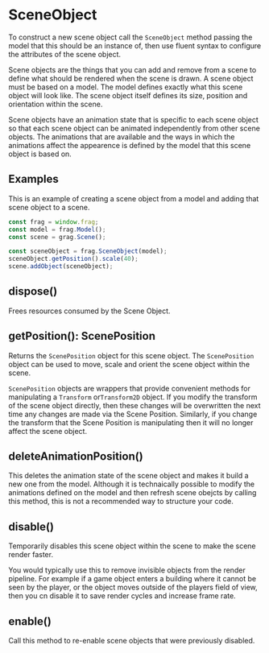 # SceneObject
To construct a new scene object call the `SceneObject` method passing the
model that this should be an instance of, then use fluent syntax to configure
 the attributes of the scene object.

Scene objects are the things that you can add and remove from a scene to define
what should be rendered when the scene is drawn. A scene object must be based on
a model. The model defines exactly what this scene object will look like. The
scene object itself defines its size, position and orientation within the scene.

Scene objects have an animation state that is specific to each scene object so that
each scene object can be animated independently from other scene objects. The animations
that are available and the ways in which the animations affect the appearence is
defined by the model that this scene object is based on.

## Examples
This is an example of creating a scene object from a model and adding that scene
object to a scene.

```javascript
const frag = window.frag;
const model = frag.Model();
const scene = grag.Scene();

const sceneObject = frag.SceneObject(model);
sceneObject.getPosition().scale(40);
scene.addObject(sceneObject);
```

## dispose()
Frees resources consumed by the Scene Object.

## getPosition(): ScenePosition
Returns the `ScenePosition` object for this scene object. The `ScenePosition` object
can be used to move, scale and orient the scene object within the scene.

`ScenePosition` objects are wrappers that provide convenient methods for manipulating
a `Transform` or`Transform2D` object. If you modify the transform of the scene object 
directly, then these changes will be overwritten the next time any changes are made via
the Scene Position. Similarly, if you change the transform that the Scene Position is
manipulating then it will no longer affect the scene object.

## deleteAnimationPosition()
This deletes the animation state of the scene object and makes it build a new one from
the model. Although it is technaically possible to modify the animations defined on the
model and then refresh scene obejcts by calling this method, this is not a recommended
way to structure your code.

## disable()
Temporarily disables this scene object within the scene to make the scene render faster.

You would typically use this to remove invisible objects from the render pipeline. For example
if a game object enters a building where it cannot be seen by the player, or the object moves
outside of the players field of view, then you cn disable it to save render cycles and increase
frame rate.

## enable()
Call this method to re-enable scene objects that were previously disabled.

